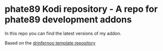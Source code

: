# phate89 Kodi repository - A repo for phate89 development addons

In this repo you can find the latest versions of my addon.

Based on the [drinfernoo template repository](https://github.com/drinfernoo/repository.example)

